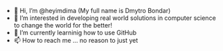 - 👋 Hi, I’m @heyimdima (My full name is Dmytro Bondar)
- 👀 I’m interested in developing real world solutions in computer science to change the world for the better!
- 🌱 I’m currently learninig how to use GitHub
- 📫 How to reach me ... no reason to just yet

<!---
further addition to this document should contain: 
- LinkedIn
- Personal website link
- Business inquaries email
- Information about my biggest projects in the title
--->
